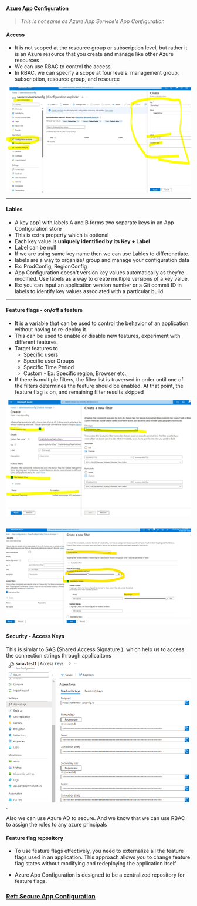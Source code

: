 
#### Azure App Configuration
> *This is not same as Azure App Service's App Configuration*

#### Access
- It is not scoped at the resource group or subscription level, but rather it is an Azure resource that you create and manage like other Azure resources
- We can use RBAC to control the access.
- In RBAC, we can specify a scope at four levels: management group, subscription, resource group, and resource

![](../../../RefImagesPrivate/Azure/AzureAppConfiguration.jpg)

---


#### Lables
- A key app1 with labels A and B forms two separate  keys in an App Configuration store
- This is extra property which is optional
- Each key value is **uniquely identified by its Key + Label**
- Label can be null
- If we are using same key name then we can use Lables to differenetiate.
- labels are a way to organize/ group  and manage your configuration data
- Ex: ProdConfig, RegionConfig
- App Configuration doesn't version key values automatically as they're modified. Use labels as a way to create multiple versions of a key value.
- Ex: you can input an application version number or a Git commit ID in labels to identify key values associated with a particular build
---

#### Feature flags -  on/off a feature
- It is a variable that can be used to control the behavior of an application without having to re-deploy it.
- This can be used to enable or disable new features, experiment with different features,
- Target features to
    - Specific users
    - Specific user Groups
    - Specific Time Period
    - Custom - Ex: Specific region, Browser etc.,
- If there is multiple filters, the filter list is traversed in order until one of the filters determines the feature should be enabled. At that point, the feature flag is on, and remaining filter results skipped

![](../../../RefImagesPrivate/Azure/AzureAppConfiguration_FeatureFlags.jpg)


![](../../../RefImagesPrivate/Azure/AzureAppConfiguration_Featureflag.JPG)
---

#### Security - Access Keys
This is simlar to SAS (Shared Access Signature ). which help us to access the connection strings through applicaitons
![](../../../RefImagesPrivate/Azure/AzureConfig_Security.png).

Also we can use Azure AD  to secure. And we know that we can use RBAC to assign the roles to any azure principals


#### Feature flag repository
- To use feature flags effectively, you need to externalize all the feature flags used in an application. This approach allows you to change feature flag states without modifying and redeploying the application itself

- Azure App Configuration is designed to be a centralized repository for feature flags.

### [Ref: Secure App Configuration](https://learn.microsoft.com/en-us/training/modules/implement-azure-app-configuration/5-secure-app-configuration-data)
